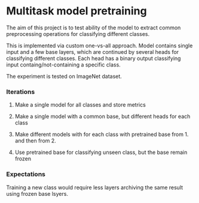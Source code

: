 # Multitask model pretraining

The aim of this project is to test ability of the model
to extract common preprocessing operations for classifying
different classes.

This is implemented via custom one-vs-all approach. Model
contains single input and a few base layers, which are continued
by several heads for classifying different classes.
Each head has a binary output classifying input containg/not-containing
a specific class.

The experiment is tested on ImageNet dataset.


### Iterations

1. Make a single model for all classes and store metrics
2. Make a single model with a common base, but different heads for each class
3. Make different models with for each class with pretrained base from 1. and then from 2. 

4. Use pretrained base for classifying unseen class, but the base remain frozen

### Expectations

Training a new class would require less layers archiving the same result
using frozen base lsyers.
